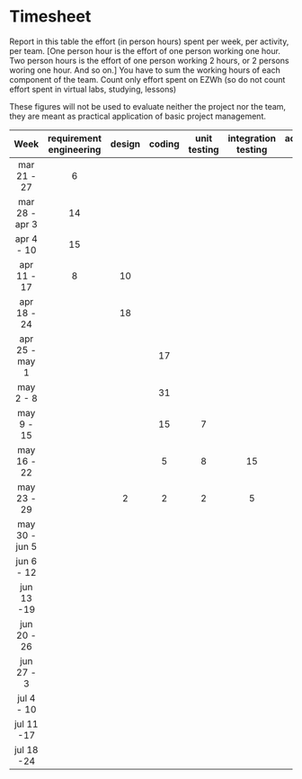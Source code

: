 # Timesheet

Report in this table the effort (in person hours) spent per week, per activity, per team. 
[One person hour is the effort of one person working one hour.
Two person hours is the effort of one person working 2 hours, or 2 persons woring one hour. And so on.]
You have to sum the working hours of each component of the team.
Count only effort spent on EZWh (so do not count effort spent in virtual labs, studying, lessons)

These figures will not be used to evaluate neither the project nor the team, they are meant as practical application of basic project management.

| Week | requirement engineering | design | coding | unit testing | integration testing | acceptance testing | management | git maven |
|:-----------:|:--------:|:-----------:|:-----------:|:----------:|:------------:|:---------------:|:-------------:|:--------------:|
| mar 21 - 27 | 6 | | | | | | | |
| mar 28 - apr 3 | 14 | | | | | |1 | |
| apr 4 - 10 | 15| | | | | | | |
| apr 11 - 17| 8|10 | | | | | 0,5| | 
| apr 18 - 24| | 18| | | | | | | 
| apr 25 - may 1 | | |17 | | | | | | 
| may 2 - 8  | | | 31|  | | | 1| | 
| may 9 - 15| | | 15|7 | | | 0,5| | 
| may 16 - 22| | | 5| 8| 15| |0,5 | | 
| may 23 - 29| |2 |2 |2 |5 | | 0,5| | 
| may 30 - jun 5 | | | | | | | | | 
| jun 6 - 12 | | | | | | | | | 
| jun 13 -19 | | | | | | | | | 
| jun 20 - 26 | | | | | | | | | 
| jun 27 - 3 | | | | | | | | | 
| jul 4 - 10 | | | | | | | | | 
| jul 11 -17 | | | | | | | | |
| jul 18 -24 | | | | | | | | |
